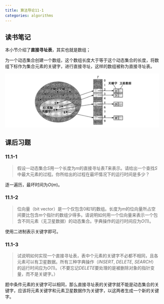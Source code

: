 ```yaml
---
title: 算法导论11-1
categories: algorithms
---
```


## 读书笔记
本小节介绍了**直接寻址表**，其实也就是数组；

为一个动态集合创建一个数组，这个数组长度大于等于这个动态集合的长度，将数组下标作为集合元素的关键字，进行直接寻址，这样的数组被称为直接寻址表。

![直接寻址表](../assets/images/2020/01/19/direct_address.png)

## 课后习题

### 11.1-1

> 假设一动态集合$S$用一个长度为$m$的直接寻址表$T$来表示。请给出一个查找$S$中最大元素的过程。你所给出的过程在最坏情况下的运行时间是多少？

逐一遍历，最坏时间为$O(m)$。

### 11.1-2

> 位向量（bit vector）是一个仅包含$0$和$1$的数组。长度为$m$的位向量所占空间要比包含$m$个指针的数组少得多。请说明如何用一个位向量来表示一个包含不同元素（无卫星数据）的动态集合。字典操作的运行时间应为$O(1)$。

使用二进制表示关键字即可。

### 11.1-3

> 试说明如何实现一个直接寻址表，表中个元素的关键字不必都不相同，且各元素可以有卫星数据。所有三种字典操作（$INSERT$, $DELETE$, $SEARCH$）的运行时间应为$O(1)$。（不要忘记$DELETE$要处理的是被删除对象的指针变量，而不是关键字。）

题中条件元素的关键字可以相同，那么直接寻址表的关键字就不能是动态集合的关键字，应该将元素关键字和元素卫星数据作为关键字，以这两者生成一个新的关键字。